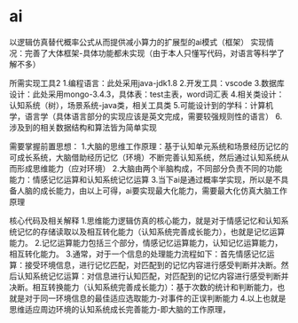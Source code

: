 # ai
以逻辑仿真替代概率公式从而提供减小算力的扩展型的ai模式（框架）
实现情况：完善了大体框架-具体功能都未实现（由于本人只懂写代码，对语言等科学了解不多）

所需实现工具2
1.编程语言：此处采用java-jdk1.8
2.开发工具：vscode
3.数据库设计：此处采用mongo-3.4.3，具体表：test主表，word词汇表
4.相关类设计：认知系统（树），场景系统-java类，相关工具类
5.可能设计到的学科：计算机学，语言学（具体语言部分的实现应该是英文完成，需要较强规则性的语言）
6.涉及到的相关数据结构和算法皆为简单实现

需要掌握前置思想：
1.大脑的思维工作原理：基于认知单元系统和场景经历记忆的可成长系统，大脑借助经历记忆（环境）不断完善认知系统，然后通过认知系统从而形成思维能力（应对环境）
2.大脑由两个半脑构成，不同部分负责不同的功能能力：情感记忆运算和认知系统记忆运算
3.当下ai是通过概率学实现，所以是不具备人脑的成长能力，由以上可得，ai要实现最大化能力，需要最大化仿真大脑工作原理

核心代码及相关解释
1.思维能力逻辑仿真的核心能力，就是对于情感记忆和认知系统记忆的存储读取以及相互转化能力（认知系统完善成长能力），也就是记忆运算能力。
2.记忆运算能力包括三个部分，情感记忆运算能力，认知记忆运算能力，相互转化能力。
3.通常，对于一个信息的处理能力流程如下：首先情感记忆运算：接受环境信息，进行记忆匹配，对匹配到的记忆内容进行感受判断并决断。然后认知系统记忆运算：对信息进行认知匹配，对匹配到的记忆内容进行感受判断并决断。相互转换能力（认知系统完善成长能力）：基于次数的统计和判断能力，也就是对于同一环境信息的最佳适应选取能力-对事件的正误判断能力
4.以上也就是思维适应周边环境的认知系统成长完善能力-即大脑的工作原理，
